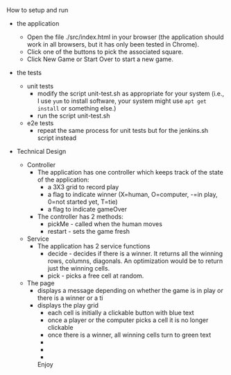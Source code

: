 How to setup and run

* the application
  * Open the file ./src/index.html in your browser (the application should work in all browsers, but it has only been tested in Chrome).
  * Click one of the buttons to pick the associated square.
  * Click New Game or Start Over to start a new game.

* the tests
  * unit tests
    * modify the script unit-test.sh as appropriate for your system (i.e., I use `yum` to install software, your system might use `apt get install` or something else.)
    * run the script unit-test.sh
  * e2e tests
    * repeat the same process for unit tests but for the jenkins.sh script instead

* Technical Design
  * Controller
    * The application has one controller which keeps track of the state of the application:
      * a 3X3 grid to record play
      * a flag to indicate winner (X=human, O=computer, -=in play, 0=not started yet, T=tie)
      * a flag to indicate gameOver
    * The controller has 2 methods:
      * pickMe - called when the human moves
      * restart - sets the game fresh
  * Service
    * The application has 2 service functions
      * decide - decides if there is a winner.  It returns all the winning rows, columns, diagonals.  An optimization would be to return just the winning cells.
      * pick - picks a free cell at random.
  * The page
    * displays a message depending on whether the game is in play or there is a winner or a ti
    * displays the play grid
      * each cell is initially a clickable button with blue text
      * once a player or the computer picks a cell it is no longer clickable
      * once there is a winner, all winning cells turn to green text
      * 
      * 
      * 
      Enjoy